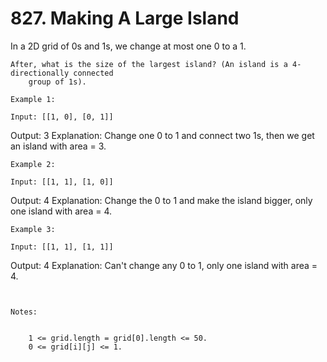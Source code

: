 # 827. Making A Large Island

In a 2D grid of 0s and 1s, we change at most one 0 to
        a 1.

    After, what is the size of the largest island? (An island is a 4-directionally connected
        group of 1s).

    Example 1:

    Input: [[1, 0], [0, 1]]
Output: 3
Explanation: Change one 0 to 1 and connect two 1s, then we get an island with area = 3.

    Example 2:

    Input: [[1, 1], [1, 0]]
Output: 4
Explanation: Change the 0 to 1 and make the island bigger, only one island with area = 4.

    Example 3:

    Input: [[1, 1], [1, 1]]
Output: 4
Explanation: Can't change any 0 to 1, only one island with area = 4.

     

    Notes:

    
        1 <= grid.length = grid[0].length <= 50.
        0 <= grid[i][j] <= 1.